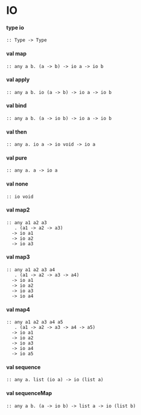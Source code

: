 # IO
<a name="type-io"></a>
#### type io
```
:: Type -> Type
```
<a name="map"></a>
#### val map
```
:: any a b. (a -> b) -> io a -> io b
```
<a name="apply"></a>
#### val apply
```
:: any a b. io (a -> b) -> io a -> io b
```
<a name="bind"></a>
#### val bind
```
:: any a b. (a -> io b) -> io a -> io b
```
<a name="then"></a>
#### val then
```
:: any a. io a -> io void -> io a
```
<a name="pure"></a>
#### val pure
```
:: any a. a -> io a
```
<a name="none"></a>
#### val none
```
:: io void
```
<a name="map2"></a>
#### val map2
```
:: any a1 a2 a3
   . (a1 -> a2 -> a3)
  -> io a1
  -> io a2
  -> io a3
```
<a name="map3"></a>
#### val map3
```
:: any a1 a2 a3 a4
   . (a1 -> a2 -> a3 -> a4)
  -> io a1
  -> io a2
  -> io a3
  -> io a4
```
<a name="map4"></a>
#### val map4
```
:: any a1 a2 a3 a4 a5
   . (a1 -> a2 -> a3 -> a4 -> a5)
  -> io a1
  -> io a2
  -> io a3
  -> io a4
  -> io a5
```
<a name="sequence"></a>
#### val sequence
```
:: any a. list (io a) -> io (list a)
```
<a name="sequenceMap"></a>
#### val sequenceMap
```
:: any a b. (a -> io b) -> list a -> io (list b)
```
